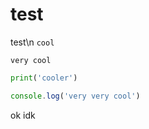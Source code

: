 # test
test\n
`cool`
```
very cool
```
```py
print('cooler')
```
```js
console.log('very very cool')
```
ok idk
